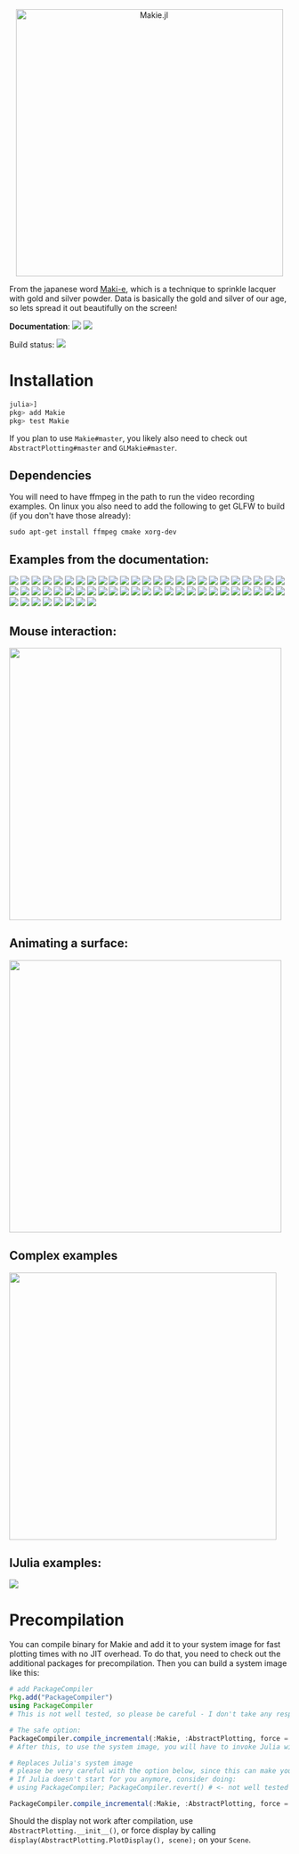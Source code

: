 <div align="center">
<img src="https://raw.githubusercontent.com/JuliaPlots/Makie.jl/sd/abstract/docs/src/assets/logo.png" alt="Makie.jl" width="480">
</div>



From the japanese word [Maki-e](https://en.wikipedia.org/wiki/Maki-e), which is a technique to sprinkle lacquer with gold and silver powder.
Data is basically the gold and silver of our age, so lets spread it out beautifully on the screen!

**Documentation**: [![][docs-stable-img]][docs-stable-url] [![][docs-latest-img]][docs-latest-url]

Build status: [![][gitlab-img]][gitlab-url]

[gitlab-img]: https://gitlab.com/JuliaGPU/Makie.jl/badges/master/pipeline.svg
[gitlab-url]: https://gitlab.com/JuliaGPU/Makie.jl/pipelines
[docs-stable-img]: https://img.shields.io/badge/docs-stable-blue.svg
[docs-stable-url]: http://makie.juliaplots.org/stable/
[docs-latest-img]: https://img.shields.io/badge/docs-latest-blue.svg
[docs-latest-url]: http://juliaplots.org/MakieGallery.jl/stable/


# Installation

```julia
julia>]
pkg> add Makie
pkg> test Makie
```

If you plan to use `Makie#master`, you likely also need to check out `AbstractPlotting#master` and `GLMakie#master`.

## Dependencies
You will need to have ffmpeg in the path to run the video recording examples.
On linux you also need to add the following to get GLFW to build (if you don't have those already):
```
sudo apt-get install ffmpeg cmake xorg-dev
```


## Examples from the documentation: 

[![](http://makie.juliaplots.org/stable/media/thumb-3d_contour_with_2d_contour_slices.jpg)](http://makie.juliaplots.org/stable/examples-volume.html#3D-Contour-with-2D-contour-slices-1)
[![](http://makie.juliaplots.org/stable/media/thumb-animated_scatter.jpg)](http://makie.juliaplots.org/stable/examples-scatter.html#Animated-Scatter-1)
[![](http://makie.juliaplots.org/stable/media/thumb-animated_surface_and_wireframe.jpg)](http://makie.juliaplots.org/stable/examples-surface.html#Animated-surface-and-wireframe-1)
[![](http://makie.juliaplots.org/stable/media/thumb-arrows_3d.jpg)](http://makie.juliaplots.org/stable/examples-arrows.html#Arrows-3D-1)
[![](http://makie.juliaplots.org/stable/media/thumb-arrows_on_sphere.jpg)](http://makie.juliaplots.org/stable/examples-surface.html#Arrows-on-Sphere-1)
[![](http://makie.juliaplots.org/stable/media/thumb-axis___surface.jpg)](http://makie.juliaplots.org/stable/examples-surface.html#Axis-+-Surface-1)
[![](http://makie.juliaplots.org/stable/media/thumb-barplot_1.jpg)](http://makie.juliaplots.org/stable/examples-barplot.html#barplot-1)
[![](http://makie.juliaplots.org/stable/media/thumb-colored_mesh.jpg)](http://makie.juliaplots.org/stable/examples-mesh.html#Colored-Mesh-1)
[![](http://makie.juliaplots.org/stable/media/thumb-colored_triangle.jpg)](http://makie.juliaplots.org/stable/examples-mesh.html#colored-triangle-1)
[![](http://makie.juliaplots.org/stable/media/thumb-colormaps.jpg)](http://makie.juliaplots.org/stable/examples-image.html#colormaps-1)
[![](http://makie.juliaplots.org/stable/media/thumb-connected_sphere.jpg)](http://makie.juliaplots.org/stable/examples-scatter.html#Connected-Sphere-1)
[![](http://makie.juliaplots.org/stable/media/thumb-contour_1.jpg)](http://makie.juliaplots.org/stable/examples-contour.html#contour-1)
[![](http://makie.juliaplots.org/stable/media/thumb-contour_function.jpg)](http://makie.juliaplots.org/stable/examples-contour.html#Contour-Function-1)
[![](http://makie.juliaplots.org/stable/media/thumb-fem_mesh_3d.jpg)](http://makie.juliaplots.org/stable/examples-mesh.html#FEM-mesh-3D-1)
[![](http://makie.juliaplots.org/stable/media/thumb-fem_polygon_2d.jpg)](http://makie.juliaplots.org/stable/examples-poly.html#FEM-polygon-2D-1)
[![](http://makie.juliaplots.org/stable/media/thumb-fluctuation_3d.jpg)](http://makie.juliaplots.org/stable/examples-meshscatter.html#Fluctuation-3D-1)
[![](http://makie.juliaplots.org/stable/media/thumb-heatmap_1.jpg)](http://makie.juliaplots.org/stable/examples-heatmap.html#Heatmap-1)
[![](http://makie.juliaplots.org/stable/media/thumb-heatmap_interpolation.jpg)](http://makie.juliaplots.org/stable/examples-heatmap.html#heatmap-interpolation-1)
[![](http://makie.juliaplots.org/stable/media/thumb-image_1.jpg)](http://makie.juliaplots.org/stable/examples-image.html#image-1)
[![](http://makie.juliaplots.org/stable/media/thumb-image_on_surface_sphere.jpg)](http://makie.juliaplots.org/stable/examples-surface.html#Image-on-Surface-Sphere-1)
[![](http://makie.juliaplots.org/stable/media/thumb-image_scatter.jpg)](http://makie.juliaplots.org/stable/examples-scatter.html#image-scatter-1)
[![](http://makie.juliaplots.org/stable/media/thumb-interaction.jpg)](http://makie.juliaplots.org/stable/examples-scatter.html#Interaction-1)
[![](http://makie.juliaplots.org/stable/media/thumb-interaction_with_mouse.jpg)](http://makie.juliaplots.org/stable/examples-scatter.html#Interaction-with-Mouse-1)
[![](http://makie.juliaplots.org/stable/media/thumb-line_function.jpg)](http://makie.juliaplots.org/stable/examples-lines.html#Line-Function-1)
[![](http://makie.juliaplots.org/stable/media/thumb-line_gif.jpg)](http://makie.juliaplots.org/stable/examples-lines.html#Line-GIF-1)
[![](http://makie.juliaplots.org/stable/media/thumb-load_mesh.jpg)](http://makie.juliaplots.org/stable/examples-mesh.html#Load-Mesh-1)
[![](http://makie.juliaplots.org/stable/media/thumb-marker_offset.jpg)](http://makie.juliaplots.org/stable/examples-scatter.html#Marker-offset-1)
[![](http://makie.juliaplots.org/stable/media/thumb-marker_sizes.jpg)](http://makie.juliaplots.org/stable/examples-scatter.html#Marker-sizes-1)
[![](http://makie.juliaplots.org/stable/media/thumb-marker_sizes___marker_colors.jpg)](http://makie.juliaplots.org/stable/examples-scatter.html#Marker-sizes-+-Marker-colors-1)
[![](http://makie.juliaplots.org/stable/media/thumb-merged_color_mesh.jpg)](http://makie.juliaplots.org/stable/examples-mesh.html#Merged-color-Mesh-1)
[![](http://makie.juliaplots.org/stable/media/thumb-meshscatter_function.jpg)](http://makie.juliaplots.org/stable/examples-meshscatter.html#Meshscatter-Function-1)
[![](http://makie.juliaplots.org/stable/media/thumb-moire.jpg)](http://makie.juliaplots.org/stable/examples-linesegments.html#Moire-1)
[![](http://makie.juliaplots.org/stable/media/thumb-mouse_picking.jpg)](http://makie.juliaplots.org/stable/examples-scatter.html#Mouse-Picking-1)
[![](http://makie.juliaplots.org/stable/media/thumb-normals_of_a_cat.jpg)](http://makie.juliaplots.org/stable/examples-mesh.html#Normals-of-a-Cat-1)
[![](http://makie.juliaplots.org/stable/media/thumb-polygons.jpg)](http://makie.juliaplots.org/stable/examples-linesegments.html#Polygons-1)
[![](http://makie.juliaplots.org/stable/media/thumb-pong.jpg)](http://makie.juliaplots.org/stable/examples-scatter.html#pong-1)
[![](http://makie.juliaplots.org/stable/media/thumb-quiver_1.jpg)](http://makie.juliaplots.org/stable/examples-arrows.html#quiver-1)
[![](http://makie.juliaplots.org/stable/media/thumb-record_video.jpg)](http://makie.juliaplots.org/stable/examples-meshscatter.html#Record-Video-1)
[![](http://makie.juliaplots.org/stable/media/thumb-scatter_1.jpg)](http://makie.juliaplots.org/stable/examples-scatter.html#scatter-1)
[![](http://makie.juliaplots.org/stable/media/thumb-scatter_colormap.jpg)](http://makie.juliaplots.org/stable/examples-scatter.html#scatter-colormap-1)
[![](http://makie.juliaplots.org/stable/media/thumb-simple_meshscatter.jpg)](http://makie.juliaplots.org/stable/examples-meshscatter.html#Simple-meshscatter-1)
[![](http://makie.juliaplots.org/stable/media/thumb-sphere_mesh.jpg)](http://makie.juliaplots.org/stable/examples-mesh.html#Sphere-Mesh-1)
[![](http://makie.juliaplots.org/stable/media/thumb-subscenes.jpg)](http://makie.juliaplots.org/stable/examples-scatter.html#Subscenes-1)
[![](http://makie.juliaplots.org/stable/media/thumb-surface_1.jpg)](http://makie.juliaplots.org/stable/examples-surface.html#Surface-1)
[![](http://makie.juliaplots.org/stable/media/thumb-surface_with_image.jpg)](http://makie.juliaplots.org/stable/examples-surface.html#Surface-with-image-1)
[![](http://makie.juliaplots.org/stable/media/thumb-surface___contour3d.jpg)](http://makie.juliaplots.org/stable/examples-surface.html#surface-+-contour3d-1)
[![](http://makie.juliaplots.org/stable/media/thumb-test_heatmap___image_overlap.jpg)](http://makie.juliaplots.org/stable/examples-heatmap.html#Test-heatmap-+-image-overlap-1)
[![](http://makie.juliaplots.org/stable/media/thumb-textured_mesh.jpg)](http://makie.juliaplots.org/stable/examples-mesh.html#Textured-Mesh-1)
[![](http://makie.juliaplots.org/stable/media/thumb-text_annotation.jpg)](http://makie.juliaplots.org/stable/examples-text.html#Text-Annotation-1)
[![](http://makie.juliaplots.org/stable/media/thumb-text_rotation.jpg)](http://makie.juliaplots.org/stable/examples-text.html#Text-rotation-1)
[![](http://makie.juliaplots.org/stable/media/thumb-travelling_wave.jpg)](http://makie.juliaplots.org/stable/examples-lines.html#Travelling-wave-1)
[![](http://makie.juliaplots.org/stable/media/thumb-type_recipe_for_molecule_simulation.jpg)](http://makie.juliaplots.org/stable/examples-meshscatter.html#Type-recipe-for-molecule-simulation-1)
[![](http://makie.juliaplots.org/stable/media/thumb-unicode_marker.jpg)](http://makie.juliaplots.org/stable/examples-scatter.html#Unicode-Marker-1)
[![](http://makie.juliaplots.org/stable/media/thumb-viridis_meshscatter.jpg)](http://makie.juliaplots.org/stable/examples-scatter.html#Viridis-meshscatter-1)
[![](http://makie.juliaplots.org/stable/media/thumb-viridis_scatter.jpg)](http://makie.juliaplots.org/stable/examples-scatter.html#Viridis-scatter-1)
[![](http://makie.juliaplots.org/stable/media/thumb-volume_function.jpg)](http://makie.juliaplots.org/stable/examples-volume.html#Volume-Function-1)
[![](http://makie.juliaplots.org/stable/media/thumb-wireframe_of_a_mesh.jpg)](http://makie.juliaplots.org/stable/examples-mesh.html#Wireframe-of-a-Mesh-1)
[![](http://makie.juliaplots.org/stable/media/thumb-wireframe_of_a_surface.jpg)](http://makie.juliaplots.org/stable/examples-surface.html#Wireframe-of-a-Surface-1)


## Mouse interaction:

[<img src="https://user-images.githubusercontent.com/1010467/31519651-5992ca62-afa3-11e7-8b10-b66e6d6bee42.png" width="489">](https://vimeo.com/237204560 "Mouse Interaction")

## Animating a surface:

[<img src="https://user-images.githubusercontent.com/1010467/31519521-fd67907e-afa2-11e7-8c43-5f125780ae26.png" width="489">](https://vimeo.com/237284958 "Surface Plot")


## Complex examples
<a href="https://github.com/JuliaPlots/Makie.jl/blob/master/examples/bigdata.jl#L2"><img src="https://user-images.githubusercontent.com/1010467/48002153-fc15a680-e10a-11e8-812d-a5d717c47288.gif" width="480"/></a>

## IJulia examples:

[![](https://user-images.githubusercontent.com/1010467/32204865-33482ddc-bdec-11e7-9693-b94d999187dc.png)](https://gist.github.com/SimonDanisch/8f5489cffaf6b89c9a3712ba3eb12a84)


# Precompilation

You can compile binary for Makie and add it to your system image for fast plotting times with no JIT overhead.
To do that, you need to check out the additional packages for precompilation.
Then you can build a system image like this:

```julia
# add PackageCompiler
Pkg.add("PackageCompiler")
using PackageCompiler
# This is not well tested, so please be careful - I don't take any responsibilities for a messed up Julia install.

# The safe option:
PackageCompiler.compile_incremental(:Makie, :AbstractPlotting, force = false) # can take around ~20 minutes
# After this, to use the system image, you will have to invoke Julia with the sysimg that PackageCompiler provides.

# Replaces Julia's system image
# please be very careful with the option below, since this can make your Julia stop working.
# If Julia doesn't start for you anymore, consider doing:
# using PackageCompiler; PackageCompiler.revert() # <- not well tested

PackageCompiler.compile_incremental(:Makie, :AbstractPlotting, force = true)
```
Should the display not work after compilation, use `AbstractPlotting.__init__()`, or force display by calling `display(AbstractPlotting.PlotDisplay(), scene);` on your `Scene`. 
